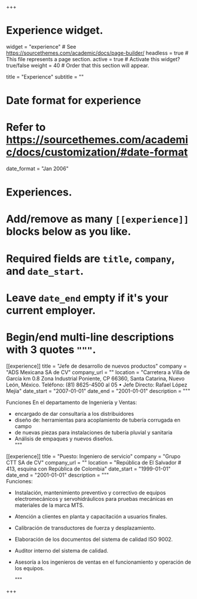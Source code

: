 +++
# Experience widget.
widget = "experience"  # See https://sourcethemes.com/academic/docs/page-builder/
headless = true  # This file represents a page section.
active = true  # Activate this widget? true/false
weight = 40  # Order that this section will appear.

title = "Experience"
subtitle = ""

# Date format for experience
#   Refer to https://sourcethemes.com/academic/docs/customization/#date-format
date_format = "Jan 2006"

# Experiences.
#   Add/remove as many `[[experience]]` blocks below as you like.
#   Required fields are `title`, `company`, and `date_start`.
#   Leave `date_end` empty if it's your current employer.
#   Begin/end multi-line descriptions with 3 quotes `"""`.


[[experience]]
  title = "Jefe de desarrollo de nuevos productos"
  company = "ADS Mexicana SA de CV"
  company_url = ""
  location = "Carretera a Villa de García km 0.8 Zona Industrial Poniente, CP 66360, Santa Catarina, Nuevo León, México. Teléfono: (81) 8625-4500 al 05   •   Jefe Directo: Rafael López Mejía"
  date_start = "2007-01-01"
  date_end = "2001-01-01"
  description = """
  
Funciones En el departamento de Ingeniería y Ventas: 

* encargado de dar consultaría a los distribuidores
* diseño de: herramientas para acoplamiento de tubería corrugada en campo
* de nuevas piezas para instalaciones de tubería pluvial y sanitaria
* Análisis de empaques y nuevos diseños.  
  """


[[experience]]
  title = "Puesto: Ingeniero de servicio"
  company = "Grupo CTT SA de CV"
  company_url = ""
  location = "República de El Salvador # 413, esquina con República de Colombia"
  date_start = "1999-01-01"
  date_end = "2001-01-01"
  description = """  
Funciones: 
* Instalación, mantenimiento preventivo y correctivo de equipos electromecánicos y servohidráulicos para pruebas mecánicas en materiales de la marca MTS. 
* Atención a clientes en planta y capacitación a usuarios finales. 
* Calibración de transductores de fuerza y desplazamiento. 
* Elaboración de los documentos del sistema de calidad ISO 9002. 
* Auditor interno del sistema de calidad. 
* Asesoría a los ingenieros de ventas en el funcionamiento y operación de los equipos.

    """

+++
